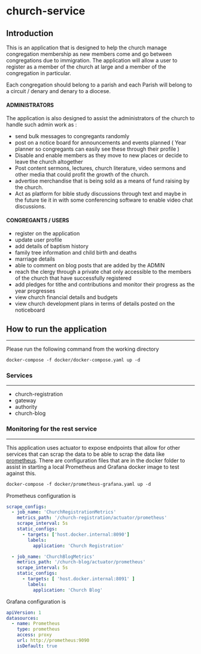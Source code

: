 # church-service

## Introduction
This is an application that is designed to help the church manage congregation membership as new members come and go between congregations due to immigration. The application will allow a user to register as a member of the church at large and a member of the congregation in particular. 

Each congregation should belong to a parish and each Parish will belong to a circuit / denary and denary to a diocese. 

#### ADMINISTRATORS
The application is also designed to assist the administrators of the church to handle such admin work as :
* send bulk messages to congregants randomly
* post on a notice board for announcements and events planned ( Year planner so congregants can easily see these through their profile )
* Disable and enable members as they move to new places or decide to leave the church altogether
* Post content sermons, lectures, church literature, video sermons and other media that could profit the growth of the church.
* advertise merchandise that is being sold as a means of fund raising by the church.
* Act as platform for bible study discussions through text and maybe in the future tie it in with some conferencing software to enable video chat discussions.

#### CONGREGANTS / USERS

* register on the application
* update user profile
* add details of baptism history 
* family tree information and child birth and deaths
* marriage details
* able to comment on blog posts that are added by the ADMIN 
* reach the clergy through a private chat only accessible to the members of the church that have successfully registered
* add pledges for tithe and contributions and monitor their progress as the year progresses
* view church financial details and budgets 
* view church development plans in terms of details posted on the noticeboard

## How to run the application

----
Please run the following command from the working directory
```dockerfile
docker-compose -f docker/docker-compose.yaml up -d
```
### Services

----
* church-registration 
* gateway
* authority
* church-blog 

### Monitoring for the rest service

----
This application uses actuator to expose endpoints that allow for other services that can scrap the data to be able to scrap the data like [prometheus](https://prometheus.io/). There are configuration files that are in the docker folder to assist in starting a local Prometheus and Grafana docker image to test against this.
```dockerfile
docker-compose -f docker/prometheus-grafana.yaml up -d
```
Prometheus configuration is 
```yaml
scrape_configs:
  - job_name: 'ChurchRegistrationMetrics'
    metrics_path: '/church-registration/actuator/prometheus'
    scrape_interval: 5s
    static_configs:
      - targets: ['host.docker.internal:8090']
        labels:
          application: 'Church Registration'

  - job_name: 'ChurchBlogMetrics'
    metrics_path: '/church-blog/actuator/prometheus'
    scrape_interval: 5s
    static_configs:
      - targets: [ 'host.docker.internal:8091' ]
        labels:
          application: 'Church Blog'
```

Grafana configuration is 
```yaml
apiVersion: 1
datasources:
  - name: Prometheus
    type: prometheus
    access: proxy
    url: http://prometheus:9090
    isDefault: true
```